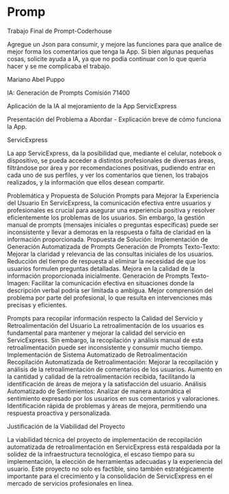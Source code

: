 # Promp
Trabajo Final de Prompt-Coderhouse

Agregue un Json para consumir, y mejore las funciones para que analice de mejor forma los comentarios que tenga la App. Si bien algunas pequeñas cosas, solicite ayuda a IA, ya que no podia continuar con lo que queria hacer y se me complicaba el trabajo.


Mariano Abel Puppo

IA: Generación de Prompts
Comisión 71400

Aplicación de la IA al mejoramiento de la App ServicExpress


Presentación del Problema a Abordar - Explicación breve de cómo funciona la App.

ServicExpress
 
La app ServicExpress, da la posibilidad que, mediante el celular, notebook o dispositivo, se pueda acceder a distintos profesionales de diversas áreas, filtrándose por área y por recomendaciones positivas, pudiendo entrar en cada uno de sus perfiles, y ver los comentarios que tienen, los trabajos realizados, y la información que ellos desean compartir.

Problemática y Propuesta de Solución
Prompts para Mejorar la Experiencia del Usuario
En ServicExpress, la comunicación efectiva entre usuarios y profesionales es crucial para asegurar una experiencia positiva y resolver eficientemente los problemas de los usuarios. Sin embargo, la gestión manual de prompts (mensajes iniciales o preguntas específicas) puede ser inconsistente y llevar a demoras en la respuesta o falta de claridad en la información proporcionada.
Propuesta de Solución: Implementación de Generación Automatizada de Prompts
Generación de Prompts Texto-Texto:
Mejorar la claridad y relevancia de las consultas iniciales de los usuarios.
Reducción del tiempo de respuesta al eliminar la necesidad de que los usuarios formulen preguntas detalladas. Mejora en la calidad de la información proporcionada inicialmente.
Generación de Prompts Texto-Imagen:
Facilitar la comunicación efectiva en situaciones donde la descripción verbal podría ser limitada o ambigua.
Mejor comprensión del problema por parte del profesional, lo que resulta en intervenciones más precisas y eficientes.

Prompts para recopilar información respecto la Calidad del Servicio y Retroalimentación del Usuario
La retroalimentación de los usuarios es fundamental para mantener y mejorar la calidad del servicio en ServicExpress. Sin embargo, la recopilación y análisis manual de esta retroalimentación puede ser inconsistente y consumir mucho tiempo.
Implementación de Sistema Automatizado de Retroalimentación
Recopilación Automatizada de Retroalimentación:
Mejorar la recopilación y análisis de la retroalimentación de comentarios de los usuarios.
Aumento en la cantidad y calidad de la retroalimentación recibida, facilitando la identificación de áreas de mejora y la satisfacción del usuario.
Análisis Automatizado de Sentimientos:
Analizar de manera automática el sentimiento expresado por los usuarios en sus comentarios y valoraciones.
Identificación rápida de problemas y áreas de mejora, permitiendo una respuesta proactiva y personalizada.

Justificación de la Viabilidad del Proyecto

La viabilidad técnica del proyecto de implementación de recopilación automatizada de retroalimentación en ServicExpress está respaldada por la solidez de la infraestructura tecnológica, el escaso tiempo para su implementación, la elección de herramientas adecuadas y la experiencia del usuario. Este proyecto no solo es factible, sino también estratégicamente importante para el crecimiento y la consolidación de ServicExpress en el mercado de servicios profesionales en línea.
